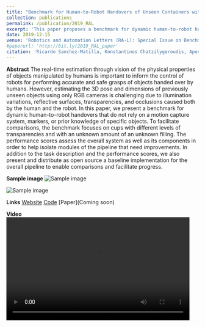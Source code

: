 ```yaml
---
title: "Benchmark for Human-to-Robot Handovers of Unseen Containers with Unknown Filling"
collection: publications
permalink: /publication/2019_RAL
excerpt: 'This paper proposes a benchmark for dynamic human-to-robot handovers that do not rely on a motion capture system, markers, or prior knowledge of specific objects.'
date: 2019-12-15
venue: 'Robotics and Automation Letters (RA-L): Special Issue on Benchmarking Protocols for Robotic Manipulation - To Appear, 2019'
#paperurl: 'http://bit.ly/2019_RAL_paper'
citation: 'Ricardo Sanchez-Matilla, Konstantinos Chatzilygeroudis, Apostolos Modas, Nuno Ferreira Duarte, Alessio Xompero, Pascal Frossard, Aude Billard, and Andrea Cavallaro. &quot;Benchmark for Human-to-Robot Handovers of Unseen Containers with Unknown Filling.&quot; <i>Robotics and Automation Letters (RA-L): Special Issue on Benchmarking Protocols for Robotic Manipulation</i>.'
---
```

**Abstract**
The real-time estimation through vision of the physical properties of objects manipulated by humans is important to inform the control of robots for performing accurate and safe grasps of objects handed over by humans. However, estimating the 3D pose and dimensions of previously unseen objects using only RGB cameras is challenging due to illumination variations, reflective surfaces, transparencies, and occlusions caused both by the human and the robot. In this paper, we present a benchmark for dynamic human-to-robot handovers that do not rely on a motion capture system, markers, or prior knowledge of specific objects. To facilitate comparisons, the benchmark focuses on cups with different levels of transparencies and with an unknown amount of an unknown filling. The performance scores assess the overall system as well as its components in order to help isolate modules of the pipeline that need improvements. In addition to the task description and the performance scores, we also present and distribute as open source a baseline implementation for the overall pipeline to enable comparisons and facilitate progress. 

**Sample image**
![Sample image](https://risama.github.io/files/2019_RAL/handover.gif)

![Sample image](https://risama.github.io/files/2019_RAL/sample.jpg)

**Links**
[Website](http://corsmal.eecs.qmul.ac.uk/benchmark.html)
[Code](https://github.com/CORSMAL/Benchmark)
[Paper](Coming soon)

**Video**
<video width="480" height="270" controls autoplay>
  <source src="https://risama.github.io/files/2019_RAL/benchmark.mp4" type="video/mp4">
  	Your browser does not support the video tag.
</video>